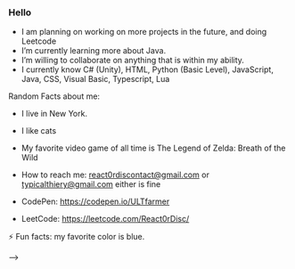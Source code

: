 ### Hello

- I am planning on working on more projects in the future, and doing Leetcode
- I’m currently learning more about Java.
- I’m willing to collaborate on anything that is within my ability.
- I currently know C# (Unity), HTML, Python (Basic Level), JavaScript, Java, CSS, Visual Basic, Typescript, Lua

Random Facts about me: 

- I live in New York. 
- I like cats 
- My favorite video game of all time is The Legend of Zelda: Breath of the Wild

- How to reach me: 
react0rdiscontact@gmail.com or typicalthiery@gmail.com either is fine


- CodePen: https://codepen.io/ULTfarmer
- LeetCode: https://leetcode.com/React0rDisc/

⚡ Fun facts: my favorite color is blue.


-->
